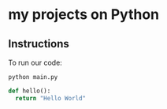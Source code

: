 # my projects on Python


## Instructions

To run our code:

`python main.py`

```python
def hello():
  return "Hello World"
```